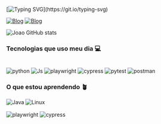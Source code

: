 [![Typing SVG](https://readme-typing-svg.demolab.com?font=Fira+Code&pause=1000&width=435&lines=Ol%C3%A1!!Eu+sou+o+Jo%C3%A3o+Luccas+Marques+;QA+e+um+Padawan+no+mundo+da+TI+!)](https://git.io/typing-svg)

[![Blog](https://img.shields.io/badge/LinkedIn-0077B5?style=for-the-badge&logo=linkedin&logoColor=white)](https://www.linkedin.com/in/joaoluccasm/)
[![Blog](https://img.shields.io/badge/Instagram-E4405F?style=for-the-badge&logo=instagram&logoColor=white)](https://www.instagram.com/joaolu2cas/)

![Joao GitHub stats](https://github-readme-stats.vercel.app/api?username=JoaoLu2cas&show_icons=true&theme=dracula)

### Tecnologias que uso meu dia 💻
<div style="display: inline_block"></br>
<img align="center" alt="python" src="https://img.shields.io/badge/Python-14354C?style=for-the-badge&logo=python&logoColor=white"/>
<img align="center" alt="Js" src="https://img.shields.io/badge/JavaScript-F7DF1E?style=for-the-badge&logo=javascript&logoColor=black"/>
<img align="center" alt="playwright" src="https://img.shields.io/badge/-playwright-%232EAD33?style=for-the-badge&logo=playwright&logoColor=white"/>
<img align="center" alt="cypress" src="https://img.shields.io/badge/-cypress-%23E5E5E5?style=for-the-badge&logo=cypress&logoColor=058a5e"/>
<img align="center" alt="pytest" src="https://img.shields.io/badge/pytest-%23ffffff.svg?style=for-the-badge&logo=pytest&logoColor=2f9fe3"/>
<img align="center" alt="postman" src="https://img.shields.io/badge/Postman-FF6C37?style=for-the-badge&logo=postman&logoColor=white"/>

</div>


### O que estou aprendendo 🪴

![Java](https://img.shields.io/badge/java-%23ED8B00.svg?style=for-the-badge&logo=openjdk&logoColor=white)
![Linux](https://img.shields.io/badge/Linux-FCC624?style=for-the-badge&logo=linux&logoColor=black)
<div>
<img align="center" alt="playwright" src="https://img.shields.io/badge/-playwright-%232EAD33?style=for-the-badge&logo=playwright&logoColor=white"/>
<img align="center" alt="cypress" src="https://img.shields.io/badge/-cypress-%23E5E5E5?style=for-the-badge&logo=cypress&logoColor=058a5e"/>
</div>
